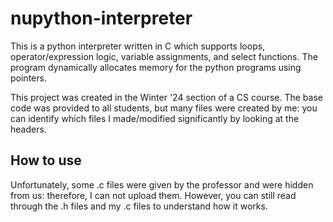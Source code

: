 # nupython-interpreter
This is a python interpreter written in C which supports loops, operator/expression logic, variable assignments, and select functions. The program dynamically allocates memory for the python programs using pointers.

This project was created in the Winter '24 section of a CS course. The base code was provided to all students, but many files were created by me: you can identify which files I made/modified significantly by looking at the headers. 

## How to use
Unfortunately, some .c files were given by the professor and were hidden from us: therefore, I can not upload them. However, you can still read through the .h files and my .c files to understand how it works.

